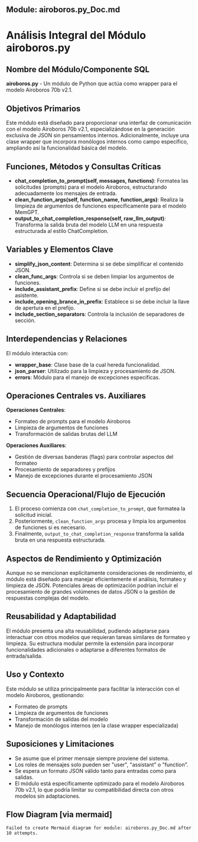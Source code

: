 ## Module: airoboros.py_Doc.md

# Análisis Integral del Módulo airoboros.py

## Nombre del Módulo/Componente SQL
**airoboros.py** - Un módulo de Python que actúa como wrapper para el modelo Airoboros 70b v2.1.

## Objetivos Primarios
Este módulo está diseñado para proporcionar una interfaz de comunicación con el modelo Airoboros 70b v2.1, especializándose en la generación exclusiva de JSON sin pensamientos internos. Adicionalmente, incluye una clase wrapper que incorpora monólogos internos como campo específico, ampliando así la funcionalidad básica del modelo.

## Funciones, Métodos y Consultas Críticas
- **chat_completion_to_prompt(self, messages, functions)**: Formatea las solicitudes (prompts) para el modelo Airoboros, estructurando adecuadamente los mensajes de entrada.
- **clean_function_args(self, function_name, function_args)**: Realiza la limpieza de argumentos de funciones específicamente para el modelo MemGPT.
- **output_to_chat_completion_response(self, raw_llm_output)**: Transforma la salida bruta del modelo LLM en una respuesta estructurada al estilo ChatCompletion.

## Variables y Elementos Clave
- **simplify_json_content**: Determina si se debe simplificar el contenido JSON.
- **clean_func_args**: Controla si se deben limpiar los argumentos de funciones.
- **include_assistant_prefix**: Define si se debe incluir el prefijo del asistente.
- **include_opening_brance_in_prefix**: Establece si se debe incluir la llave de apertura en el prefijo.
- **include_section_separators**: Controla la inclusión de separadores de sección.

## Interdependencias y Relaciones
El módulo interactúa con:
- **wrapper_base**: Clase base de la cual hereda funcionalidad.
- **json_parser**: Utilizado para la limpieza y procesamiento de JSON.
- **errors**: Módulo para el manejo de excepciones específicas.

## Operaciones Centrales vs. Auxiliares
**Operaciones Centrales**:
- Formateo de prompts para el modelo Airoboros
- Limpieza de argumentos de funciones
- Transformación de salidas brutas del LLM

**Operaciones Auxiliares**:
- Gestión de diversas banderas (flags) para controlar aspectos del formateo
- Procesamiento de separadores y prefijos
- Manejo de excepciones durante el procesamiento JSON

## Secuencia Operacional/Flujo de Ejecución
1. El proceso comienza con `chat_completion_to_prompt`, que formatea la solicitud inicial.
2. Posteriormente, `clean_function_args` procesa y limpia los argumentos de funciones si es necesario.
3. Finalmente, `output_to_chat_completion_response` transforma la salida bruta en una respuesta estructurada.

## Aspectos de Rendimiento y Optimización
Aunque no se mencionan explícitamente consideraciones de rendimiento, el módulo está diseñado para manejar eficientemente el análisis, formateo y limpieza de JSON. Potenciales áreas de optimización podrían incluir el procesamiento de grandes volúmenes de datos JSON o la gestión de respuestas complejas del modelo.

## Reusabilidad y Adaptabilidad
El módulo presenta una alta reusabilidad, pudiendo adaptarse para interactuar con otros modelos que requieran tareas similares de formateo y limpieza. Su estructura modular permite la extensión para incorporar funcionalidades adicionales o adaptarse a diferentes formatos de entrada/salida.

## Uso y Contexto
Este módulo se utiliza principalmente para facilitar la interacción con el modelo Airoboros, gestionando:
- Formateo de prompts
- Limpieza de argumentos de funciones
- Transformación de salidas del modelo
- Manejo de monólogos internos (en la clase wrapper especializada)

## Suposiciones y Limitaciones
- Se asume que el primer mensaje siempre proviene del sistema.
- Los roles de mensajes solo pueden ser "user", "assistant" o "function".
- Se espera un formato JSON válido tanto para entradas como para salidas.
- El módulo está específicamente optimizado para el modelo Airoboros 70b v2.1, lo que podría limitar su compatibilidad directa con otros modelos sin adaptaciones.
## Flow Diagram [via mermaid]
```mermaid
Failed to create Mermaid diagram for module: airoboros.py_Doc.md after 10 attempts.
```
